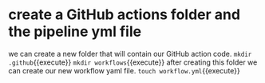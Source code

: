 # create a GitHub actions folder and the pipeline yml file
we can create a new folder that will contain our GitHub action code.
`mkdir .github`{{execute}}
`mkdir workflows`{{execute}}
after creating this folder we can create our new workflow yaml file.
`touch workflow.yml`{{execute}}
